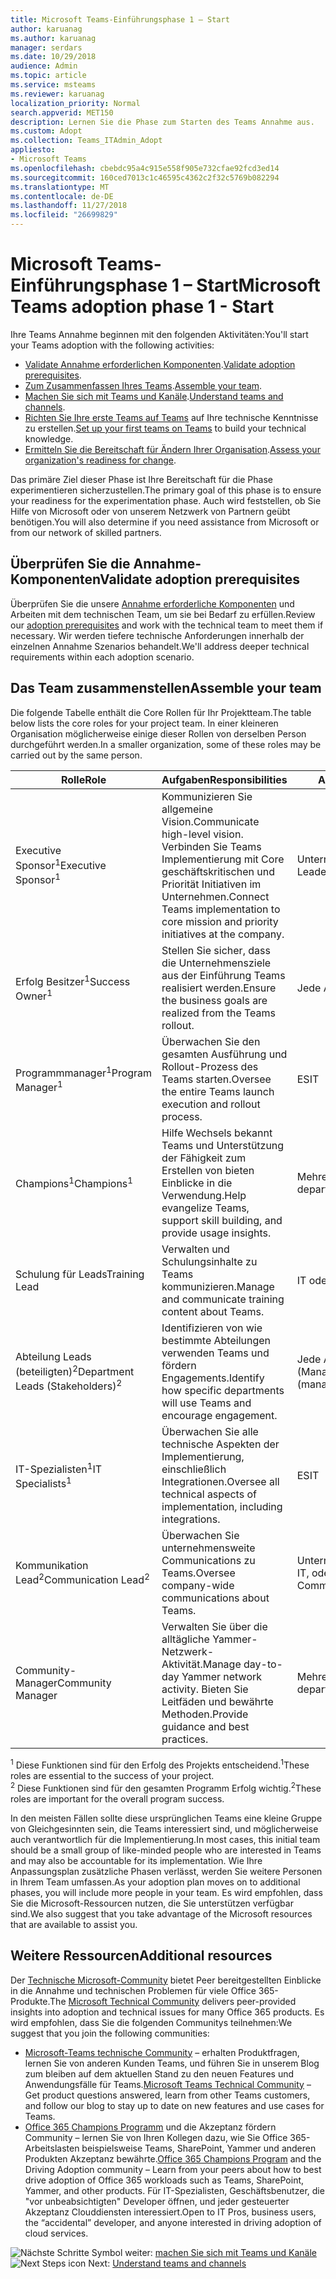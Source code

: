 ```yaml
---
title: Microsoft Teams-Einführungsphase 1 – Start
author: karuanag
ms.author: karuanag
manager: serdars
ms.date: 10/29/2018
audience: Admin
ms.topic: article
ms.service: msteams
ms.reviewer: karuanag
localization_priority: Normal
search.appverid: MET150
description: Lernen Sie die Phase zum Starten des Teams Annahme aus.
ms.custom: Adopt
ms.collection: Teams_ITAdmin_Adopt
appliesto:
- Microsoft Teams
ms.openlocfilehash: cbebdc95a4c915e558f905e732cfae92fcd3ed14
ms.sourcegitcommit: 160ced7013c1c46595c4362c2f32c5769b082294
ms.translationtype: MT
ms.contentlocale: de-DE
ms.lasthandoff: 11/27/2018
ms.locfileid: "26699829"
---
```

# <a name="microsoft-teams-adoption-phase-1---start"></a><span data-ttu-id="c12cc-103">Microsoft Teams-Einführungsphase 1 – Start</span><span class="sxs-lookup"><span data-stu-id="c12cc-103">Microsoft Teams adoption phase 1 - Start</span></span>

<span data-ttu-id="c12cc-104">Ihre Teams Annahme beginnen mit den folgenden Aktivitäten:</span><span class="sxs-lookup"><span data-stu-id="c12cc-104">You'll start your Teams adoption with the following activities:</span></span>

- <span data-ttu-id="c12cc-105">[Validate Annahme erforderlichen Komponenten](#validate-adoption-prerequisites).</span><span class="sxs-lookup"><span data-stu-id="c12cc-105">[Validate adoption prerequisites](#validate-adoption-prerequisites).</span></span>
- <span data-ttu-id="c12cc-106">[Zum Zusammenfassen Ihres Teams](#assemble-your-team).</span><span class="sxs-lookup"><span data-stu-id="c12cc-106">[Assemble your team](#assemble-your-team).</span></span>
- <span data-ttu-id="c12cc-107">[Machen Sie sich mit Teams und Kanäle](teams-adoption-understand-teams-and-channels.md).</span><span class="sxs-lookup"><span data-stu-id="c12cc-107">[Understand teams and channels](teams-adoption-understand-teams-and-channels.md).</span></span>
- <span data-ttu-id="c12cc-108">[Richten Sie Ihre erste Teams auf Teams](teams-adoption-your-first-teams.md) auf Ihre technische Kenntnisse zu erstellen.</span><span class="sxs-lookup"><span data-stu-id="c12cc-108">[Set up your first teams on Teams](teams-adoption-your-first-teams.md) to build your technical knowledge.</span></span>
- <span data-ttu-id="c12cc-109">[Ermitteln Sie die Bereitschaft für Ändern Ihrer Organisation](teams-adoption-assess-readiness.md).</span><span class="sxs-lookup"><span data-stu-id="c12cc-109">[Assess your organization's readiness for change](teams-adoption-assess-readiness.md).</span></span>

<span data-ttu-id="c12cc-110">Das primäre Ziel dieser Phase ist Ihre Bereitschaft für die Phase experimentieren sicherzustellen.</span><span class="sxs-lookup"><span data-stu-id="c12cc-110">The primary goal of this phase is to ensure your readiness for the experimentation phase.</span></span> <span data-ttu-id="c12cc-111">Auch wird feststellen, ob Sie Hilfe von Microsoft oder von unserem Netzwerk von Partnern geübt benötigen.</span><span class="sxs-lookup"><span data-stu-id="c12cc-111">You will also determine if you need assistance from Microsoft or from our network of skilled partners.</span></span>  

## <a name="validate-adoption-prerequisites"></a><span data-ttu-id="c12cc-112">Überprüfen Sie die Annahme-Komponenten</span><span class="sxs-lookup"><span data-stu-id="c12cc-112">Validate adoption prerequisites</span></span>

<span data-ttu-id="c12cc-113">Überprüfen Sie die unsere [Annahme erforderliche Komponenten](teams-adoption-get-started.md#adoption-prerequisites) und Arbeiten mit dem technischen Team, um sie bei Bedarf zu erfüllen.</span><span class="sxs-lookup"><span data-stu-id="c12cc-113">Review our [adoption prerequisites](teams-adoption-get-started.md#adoption-prerequisites) and work with the technical team to meet them if necessary.</span></span> <span data-ttu-id="c12cc-114">Wir werden tiefere technische Anforderungen innerhalb der einzelnen Annahme Szenarios behandelt.</span><span class="sxs-lookup"><span data-stu-id="c12cc-114">We'll address deeper technical requirements within each adoption scenario.</span></span>

## <a name="assemble-your-team"></a><span data-ttu-id="c12cc-115">Das Team zusammenstellen</span><span class="sxs-lookup"><span data-stu-id="c12cc-115">Assemble your team</span></span>

<span data-ttu-id="c12cc-116">Die folgende Tabelle enthält die Core Rollen für Ihr Projektteam.</span><span class="sxs-lookup"><span data-stu-id="c12cc-116">The table below lists the core roles for your project team.</span></span> <span data-ttu-id="c12cc-117">In einer kleineren Organisation möglicherweise einige dieser Rollen von derselben Person durchgeführt werden.</span><span class="sxs-lookup"><span data-stu-id="c12cc-117">In a smaller organization, some of these roles may be carried out by the same person.</span></span>

| <span data-ttu-id="c12cc-118">Rolle</span><span class="sxs-lookup"><span data-stu-id="c12cc-118">Role</span></span> | <span data-ttu-id="c12cc-119">Aufgaben</span><span class="sxs-lookup"><span data-stu-id="c12cc-119">Responsibilities</span></span> | <span data-ttu-id="c12cc-120">Abteilung</span><span class="sxs-lookup"><span data-stu-id="c12cc-120">Department</span></span> |
| ---- | ---------------- | ---------- |
| <span data-ttu-id="c12cc-121">Executive Sponsor<sup>1</sup></span><span class="sxs-lookup"><span data-stu-id="c12cc-121">Executive Sponsor<sup>1</sup></span></span> | <span data-ttu-id="c12cc-122">Kommunizieren Sie allgemeine Vision.</span><span class="sxs-lookup"><span data-stu-id="c12cc-122">Communicate high-level vision.</span></span> <span data-ttu-id="c12cc-123">Verbinden Sie Teams Implementierung mit Core geschäftskritischen und Priorität Initiativen im Unternehmen.</span><span class="sxs-lookup"><span data-stu-id="c12cc-123">Connect Teams implementation to core mission and priority initiatives at the company.</span></span> | <span data-ttu-id="c12cc-124">Unternehmensleitung</span><span class="sxs-lookup"><span data-stu-id="c12cc-124">Executive Leadership</span></span> |
| <span data-ttu-id="c12cc-125">Erfolg Besitzer<sup>1</sup></span><span class="sxs-lookup"><span data-stu-id="c12cc-125">Success Owner<sup>1</sup></span></span> | <span data-ttu-id="c12cc-126">Stellen Sie sicher, dass die Unternehmensziele aus der Einführung Teams realisiert werden.</span><span class="sxs-lookup"><span data-stu-id="c12cc-126">Ensure the business goals are realized from the Teams rollout.</span></span> | <span data-ttu-id="c12cc-127">Jede Abteilung</span><span class="sxs-lookup"><span data-stu-id="c12cc-127">Any department</span></span> |
| <span data-ttu-id="c12cc-128">Programmmanager<sup>1</sup></span><span class="sxs-lookup"><span data-stu-id="c12cc-128">Program Manager<sup>1</sup></span></span> | <span data-ttu-id="c12cc-129">Überwachen Sie den gesamten Ausführung und Rollout-Prozess des Teams starten.</span><span class="sxs-lookup"><span data-stu-id="c12cc-129">Oversee the entire Teams launch execution and rollout process.</span></span> | <span data-ttu-id="c12cc-130">ES</span><span class="sxs-lookup"><span data-stu-id="c12cc-130">IT</span></span> |
| <span data-ttu-id="c12cc-131">Champions<sup>1</sup></span><span class="sxs-lookup"><span data-stu-id="c12cc-131">Champions<sup>1</sup></span></span> | <span data-ttu-id="c12cc-132">Hilfe Wechsels bekannt Teams und Unterstützung der Fähigkeit zum Erstellen von bieten Einblicke in die Verwendung.</span><span class="sxs-lookup"><span data-stu-id="c12cc-132">Help evangelize Teams, support skill building, and provide usage insights.</span></span> | <span data-ttu-id="c12cc-133">Mehrere Abteilungen</span><span class="sxs-lookup"><span data-stu-id="c12cc-133">Multiple departments</span></span> |
| <span data-ttu-id="c12cc-134">Schulung für Leads</span><span class="sxs-lookup"><span data-stu-id="c12cc-134">Training Lead</span></span> | <span data-ttu-id="c12cc-135">Verwalten und Schulungsinhalte zu Teams kommunizieren.</span><span class="sxs-lookup"><span data-stu-id="c12cc-135">Manage and communicate training content about Teams.</span></span> | <span data-ttu-id="c12cc-136">IT oder anderen</span><span class="sxs-lookup"><span data-stu-id="c12cc-136">IT or other</span></span> |
| <span data-ttu-id="c12cc-137">Abteilung Leads (beteiligten)<sup>2</sup></span><span class="sxs-lookup"><span data-stu-id="c12cc-137">Department Leads (Stakeholders)<sup>2</sup></span></span> | <span data-ttu-id="c12cc-138">Identifizieren von wie bestimmte Abteilungen verwenden Teams und fördern Engagements.</span><span class="sxs-lookup"><span data-stu-id="c12cc-138">Identify how specific departments will use Teams and encourage engagement.</span></span> | <span data-ttu-id="c12cc-139">Jede Abteilung (Management)</span><span class="sxs-lookup"><span data-stu-id="c12cc-139">Any department (management)</span></span> |
| <span data-ttu-id="c12cc-140">IT-Spezialisten<sup>1</sup></span><span class="sxs-lookup"><span data-stu-id="c12cc-140">IT Specialists<sup>1</sup></span></span> | <span data-ttu-id="c12cc-141">Überwachen Sie alle technische Aspekten der Implementierung, einschließlich Integrationen.</span><span class="sxs-lookup"><span data-stu-id="c12cc-141">Oversee all technical aspects of implementation, including integrations.</span></span> | <span data-ttu-id="c12cc-142">ES</span><span class="sxs-lookup"><span data-stu-id="c12cc-142">IT</span></span> |
| <span data-ttu-id="c12cc-143">Kommunikation Lead<sup>2</sup></span><span class="sxs-lookup"><span data-stu-id="c12cc-143">Communication Lead<sup>2</sup></span></span> | <span data-ttu-id="c12cc-144">Überwachen Sie unternehmensweite Communications zu Teams.</span><span class="sxs-lookup"><span data-stu-id="c12cc-144">Oversee company-wide communications about Teams.</span></span> | <span data-ttu-id="c12cc-145">Unternehmenskommunikation IT, oder eine andere</span><span class="sxs-lookup"><span data-stu-id="c12cc-145">Corporate Communications, IT, or other</span></span> |
| <span data-ttu-id="c12cc-146">Community-Manager</span><span class="sxs-lookup"><span data-stu-id="c12cc-146">Community Manager</span></span> | <span data-ttu-id="c12cc-147">Verwalten Sie über die alltägliche Yammer-Netzwerk-Aktivität.</span><span class="sxs-lookup"><span data-stu-id="c12cc-147">Manage day-to-day Yammer network activity.</span></span> <span data-ttu-id="c12cc-148">Bieten Sie Leitfäden und bewährte Methoden.</span><span class="sxs-lookup"><span data-stu-id="c12cc-148">Provide guidance and best practices.</span></span> | <span data-ttu-id="c12cc-149">Mehrere Abteilungen</span><span class="sxs-lookup"><span data-stu-id="c12cc-149">Multiple departments</span></span> |

<span data-ttu-id="c12cc-150"><sup>1</sup> Diese Funktionen sind für den Erfolg des Projekts entscheidend.</span><span class="sxs-lookup"><span data-stu-id="c12cc-150"><sup>1</sup>These roles are essential to the success of your project.</span></span></br>
<span data-ttu-id="c12cc-151"><sup>2</sup> Diese Funktionen sind für den gesamten Programm Erfolg wichtig.</span><span class="sxs-lookup"><span data-stu-id="c12cc-151"><sup>2</sup>These roles are important for the overall program success.</span></span>

<span data-ttu-id="c12cc-152">In den meisten Fällen sollte diese ursprünglichen Teams eine kleine Gruppe von Gleichgesinnten sein, die Teams interessiert sind, und möglicherweise auch verantwortlich für die Implementierung.</span><span class="sxs-lookup"><span data-stu-id="c12cc-152">In most cases, this initial team should be a small group of like-minded people who are interested in Teams and may also be accountable for its implementation.</span></span> <span data-ttu-id="c12cc-153">Wie Ihre Anpassungsplan zusätzliche Phasen verlässt, werden Sie weitere Personen in Ihrem Team umfassen.</span><span class="sxs-lookup"><span data-stu-id="c12cc-153">As your adoption plan moves on to additional phases, you will include more people in your team.</span></span> <span data-ttu-id="c12cc-154">Es wird empfohlen, dass Sie die Microsoft-Ressourcen nutzen, die Sie unterstützen verfügbar sind.</span><span class="sxs-lookup"><span data-stu-id="c12cc-154">We also suggest that you take advantage of the Microsoft resources that are available to assist you.</span></span> 

## <a name="additional-resources"></a><span data-ttu-id="c12cc-155">Weitere Ressourcen</span><span class="sxs-lookup"><span data-stu-id="c12cc-155">Additional resources</span></span>

<span data-ttu-id="c12cc-156">Der [Technische Microsoft-Community](https://aka.ms/TechCommunity) bietet Peer bereitgestellten Einblicke in die Annahme und technischen Problemen für viele Office 365-Produkte.</span><span class="sxs-lookup"><span data-stu-id="c12cc-156">The [Microsoft Technical Community](https://aka.ms/TechCommunity) delivers peer-provided insights into adoption and technical issues for many Office 365 products.</span></span> <span data-ttu-id="c12cc-157">Es wird empfohlen, dass Sie die folgenden Communitys teilnehmen:</span><span class="sxs-lookup"><span data-stu-id="c12cc-157">We suggest that you join the following communities:</span></span>

- <span data-ttu-id="c12cc-158">[Microsoft-Teams technische Community](https://aka.ms/TeamsCommunity) – erhalten Produktfragen, lernen Sie von anderen Kunden Teams, und führen Sie in unserem Blog zum bleiben auf dem aktuellen Stand zu den neuen Features und Anwendungsfälle für Teams.</span><span class="sxs-lookup"><span data-stu-id="c12cc-158">[Microsoft Teams Technical Community](https://aka.ms/TeamsCommunity) – Get product questions answered, learn from other Teams customers, and follow our blog to stay up to date on new features and use cases for Teams.</span></span> 
- <span data-ttu-id="c12cc-159">[Office 365 Champions Programm](https://aka.ms/O365Champions) und die Akzeptanz fördern Community – lernen Sie von Ihren Kollegen dazu, wie Sie Office 365-Arbeitslasten beispielsweise Teams, SharePoint, Yammer und anderen Produkten Akzeptanz bewährte.</span><span class="sxs-lookup"><span data-stu-id="c12cc-159">[Office 365 Champions Program](https://aka.ms/O365Champions) and the Driving Adoption community – Learn from your peers about how to best drive adoption of Office 365 workloads such as Teams, SharePoint, Yammer, and other products.</span></span> <span data-ttu-id="c12cc-160">Für IT-Spezialisten, Geschäftsbenutzer, die "vor unbeabsichtigten" Developer öffnen, und jeder gesteuerter Akzeptanz Clouddiensten interessiert.</span><span class="sxs-lookup"><span data-stu-id="c12cc-160">Open to IT Pros, business users, the “accidental” developer, and anyone interested in driving adoption of cloud services.</span></span>  


<span data-ttu-id="c12cc-161">![Nächste Schritte Symbol](media/teams-adoption-next-icon.png) weiter: [machen Sie sich mit Teams und Kanäle](teams-adoption-understand-teams-and-channels.md)</span><span class="sxs-lookup"><span data-stu-id="c12cc-161">![Next Steps icon](media/teams-adoption-next-icon.png) Next: [Understand teams and channels](teams-adoption-understand-teams-and-channels.md)</span></span>